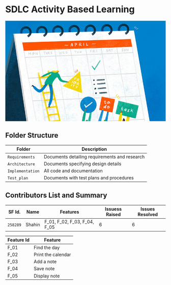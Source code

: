 
# SDLC Activity Based Learning
![Banner](https://github.com/shahin217/LnT_MiniProject/blob/main/Architecture/calendar.jpg)

## Folder Structure
Folder             | Description
-------------------| -----------------------------------------
`Requirements`   | Documents detailing requirements and research
`Architecture`   | Documents specifying design details
`Implementation` | All code and documentation
`Test_plan`      | Documents with test plans and procedures

## Contributors List and Summary
SF Id. |  Name   |    Features    | Issuess Raised |Issues Resolved
-------|---------|----------------|----------------|---------------
`258289` | Shahin  | F_01, F_02, F_03, F_04, F_05   | 6     | 6        
   
| Feature Id | Feature |
| -----------|---------|
|F_01| Find the day |
|F_02| Print the calendar |
|F_03| Add a note |
|F_04| Save note |
|F_05| Display note |
